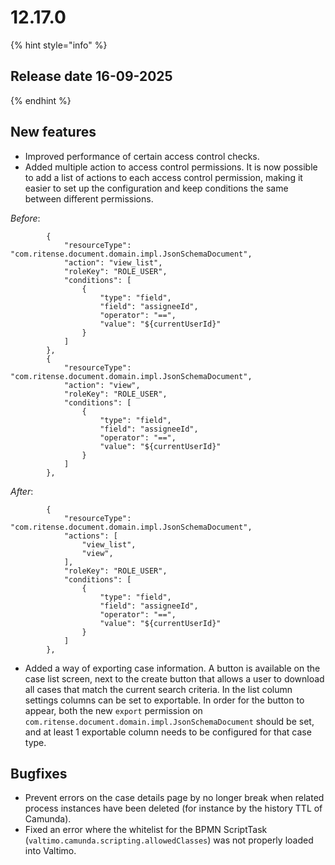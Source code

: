 # 12.17.0

{% hint style="info" %}
## Release date 16-09-2025
{% endhint %}

## New features

* Improved performance of certain access control checks.
* Added multiple action to access control permissions. It is now possible to add a list of actions to each access control permission, making it easier to set up the configuration and keep conditions the same between different permissions.

_Before_:

```
        {
            "resourceType": "com.ritense.document.domain.impl.JsonSchemaDocument",
            "action": "view_list",
            "roleKey": "ROLE_USER",
            "conditions": [
                {
                    "type": "field",
                    "field": "assigneeId",
                    "operator": "==",
                    "value": "${currentUserId}"
                }
            ]
        },
        {
            "resourceType": "com.ritense.document.domain.impl.JsonSchemaDocument",
            "action": "view",
            "roleKey": "ROLE_USER",
            "conditions": [
                {
                    "type": "field",
                    "field": "assigneeId",
                    "operator": "==",
                    "value": "${currentUserId}"
                }
            ]
        },
```

_After_:

```
        {
            "resourceType": "com.ritense.document.domain.impl.JsonSchemaDocument",
            "actions": [
                "view_list",
                "view",
            ],
            "roleKey": "ROLE_USER",
            "conditions": [
                {
                    "type": "field",
                    "field": "assigneeId",
                    "operator": "==",
                    "value": "${currentUserId}"
                }
            ]
        },
```

* Added a way of exporting case information. A button is available on the case list screen, next to the create button that allows a user to download all cases that match the current search criteria. In the list column settings columns can be set to exportable. In order for the button to appear, both the new `export` permission on `com.ritense.document.domain.impl.JsonSchemaDocument` should be set, and at least 1 exportable column needs to be configured for that case type.

## Bugfixes

* Prevent errors on the case details page by no longer break when related process instances have been deleted (for instance by the history TTL of Camunda).
* Fixed an error where the whitelist for the BPMN ScriptTask (`valtimo.camunda.scripting.allowedClasses`) was not properly loaded into Valtimo.

